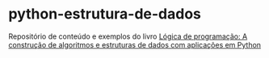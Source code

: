# python-estrutura-de-dados
Repositório de conteúdo e exemplos do livro [Lógica de programação: A construção de algoritmos e estruturas de dados com aplicações em Python
](https://www.amazon.com.br/L%C3%B3gica-programa%C3%A7%C3%A3o-constru%C3%A7%C3%A3o-algoritmos-estruturas/dp/8582605722/)
